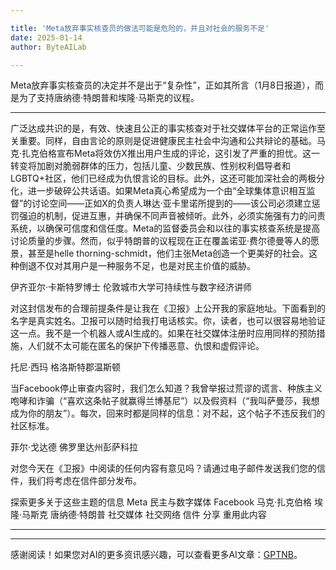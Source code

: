 ```yaml
---

title: 'Meta放弃事实核查员的做法可能是危险的，并且对社会的服务不足'
date: 2025-01-14
author: ByteAILab

---
```


Meta放弃事实核查员的决定并不是出于“复杂性”，正如其所言（1月8日报道），而是为了支持唐纳德·特朗普和埃隆·马斯克的议程。

---
广泛达成共识的是，有效、快速且公正的事实核查对于社交媒体平台的正常运作至关重要。同样，自由言论的原则是促进健康民主社会中沟通和公共辩论的基础。马克·扎克伯格宣布Meta将效仿X推出用户生成的评论，这引发了严重的担忧。这一转变将加剧对脆弱群体的压力，包括儿童、少数民族、性别权利倡导者和LGBTQ+社区，他们已经成为仇恨言论的目标。此外，这还可能加深社会的两极分化，进一步破碎公共话语。如果Meta真心希望成为一个由“全球集体意识相互监督”的讨论空间——正如X的负责人琳达·亚卡里诺所提到的——该公司必须建立惩罚强迫的机制，促进互惠，并确保不同声音被倾听。此外，必须实施强有力的问责系统，以确保可信度和信任度。Meta的监督委员会和以往的事实核查系统是提高讨论质量的步骤。然而，似乎特朗普的议程现在正在覆盖诺亚·费尔德曼等人的愿景，甚至是helle thorning-schmidt，他们主张Meta创造一个更美好的社会。这种倒退不仅对其用户是一种服务不足，也是对民主价值的威胁。

伊齐亚尔·卡斯特罗博士
伦敦城市大学可持续性与数字经济讲师

对这封信发布的合理前提条件是让我在《卫报》上公开我的家庭地址。下面看到的名字是真实姓名。卫报可以随时给我打电话核实。你，读者，也可以很容易地验证这一点。我不是一个机器人或AI生成的。如果在社交媒体注册时应用同样的预防措施，人们就不太可能在匿名的保护下传播恶意、仇恨和虚假评论。 

托尼·西玛
格洛斯特郡温斯顿

当Facebook停止审查内容时，我们怎么知道？我曾举报过荒谬的谎言、种族主义咆哮和诈骗（“喜欢这条帖子就赢得兰博基尼”）以及假资料（“我叫萨曼莎，我想成为你的朋友”）。每次，回来时都是同样的信息：对不起，这个帖子不违反我们的社区标准。 

菲尔·戈达德
佛罗里达州彭萨科拉

对您今天在《卫报》中阅读的任何内容有意见吗？请通过电子邮件发送我们您的信件，我们将考虑在信件部分发布。

探索更多关于这些主题的信息
Meta 民主与数字媒体 Facebook 马克·扎克伯格 埃隆·马斯克 唐纳德·特朗普 社交媒体 社交网络 信件 分享 重用此内容

---
---
感谢阅读！如果您对AI的更多资讯感兴趣，可以查看更多AI文章：[GPTNB](https://gptnb.com)。